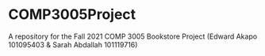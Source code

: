 # COMP3005Project
A repository for the Fall 2021 COMP 3005 Bookstore Project (Edward Akapo 101095403 &amp; Sarah Abdallah 101119716)
